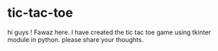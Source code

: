 # tic-tac-toe
hi guys ! Fawaz here.
I have created the tic tac toe game using tkinter module in python.
please share your thoughts.
